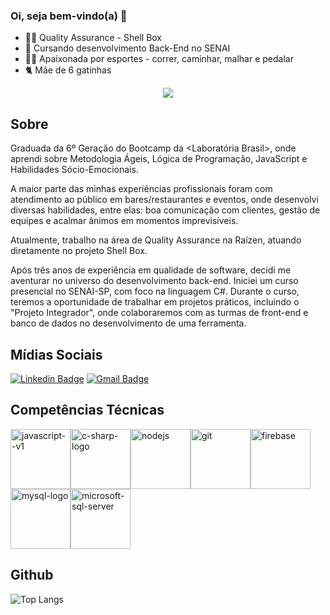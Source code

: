 ### Oi, seja bem-vindo(a) &#127803;

 - 👩‍🎓 Quality Assurance - Shell Box
 - 📕 Cursando desenvolvimento Back-End no SENAI
 - 🏃‍♀️ Apaixonada por esportes - correr, caminhar, malhar e pedalar
 - 🐈 Mãe de 6 gatinhas


<div align="center">
  <img align="center" src="https://ik.imagekit.io/ThalitaNeves95/394189_code_github_repository_icon__1__L_bXzgpcn.png?updatedAt=1635448220394">
</div>

 
## Sobre

Graduada da 6º Geração do Bootcamp da <Laboratória Brasil>, onde aprendi sobre Metodologia Ágeis, Lógica de Programação, JavaScript e Habilidades Sócio-Emocionais. 

A maior parte das minhas experiências profissionais foram com atendimento ao público em bares/restaurantes e eventos, onde desenvolvi diversas habilidades, entre elas: boa comunicação com clientes, gestão de equipes e acalmar ânimos em momentos imprevisíveis.

Atualmente, trabalho na área de Quality Assurance na Raízen, atuando diretamente no projeto Shell Box.

Após três anos de experiência em qualidade de software, decidi me aventurar no universo do desenvolvimento back-end. Iniciei um curso presencial no SENAI-SP, com foco na linguagem C#. Durante o curso, teremos a oportunidade de trabalhar em projetos práticos, incluindo o "Projeto Integrador", onde colaboraremos com as turmas de front-end e banco de dados no desenvolvimento de uma ferramenta.

## Mídias Sociais

[![Linkedin Badge](https://ik.imagekit.io/ThalitaNeves95/1727490_linkedin_social_media_job_network_icon__2__UgqTD_eje.png?updatedAt=1629484874968=https://www.linkedin.com/in/thalitanevesdesouza/)](https://www.linkedin.com/in/thalitanevesdesouza/)     [![Gmail Badge](https://ik.imagekit.io/ThalitaNeves95/1873613_contact_email_message_letter_media_icon_9tM9UYXvZ.png?updatedAt=1629484622075&link=mailto:thalita.neves24@)](mailto:thalita.neves24@gmail.com)


## Competências Técnicas

<img width="96" height="96" src="https://img.icons8.com/color/96/javascript--v1.png" alt="javascript--v1"/><img width="96" height="96" src="https://img.icons8.com/color/96/c-sharp-logo.png" alt="c-sharp-logo"/><img width="96" height="96" src="https://img.icons8.com/windows/96/nodejs.png" alt="nodejs"/><img width="96" height="96" src="https://img.icons8.com/color/96/git.png" alt="git"/><img width="96" height="96" src="https://img.icons8.com/material-rounded/96/firebase.png" alt="firebase"/><img width="96" height="96" src="https://img.icons8.com/fluency/96/mysql-logo.png" alt="mysql-logo"/><img width="96" height="96" src="https://img.icons8.com/color/96/microsoft-sql-server.png" alt="microsoft-sql-server"/>



## Github

![Top Langs](https://github-readme-stats.vercel.app/api/top-langs/?username=ThalitaNeves95&layout=compact&theme=dracula) 









